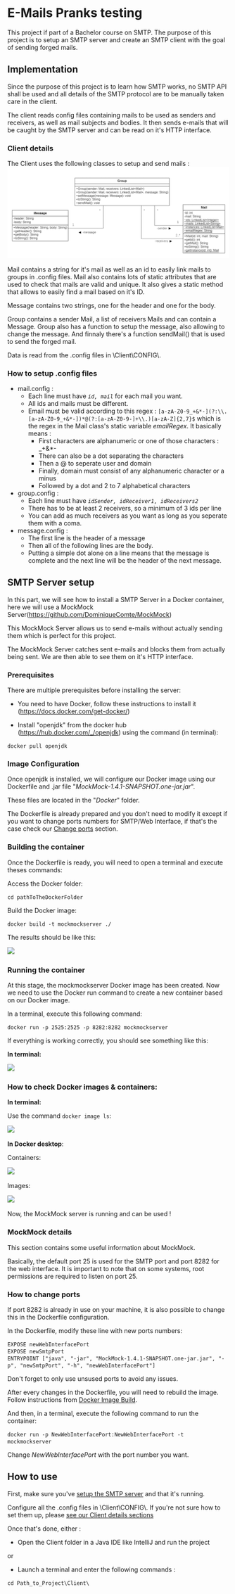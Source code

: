 # E-Mails Pranks testing

This project if part of a Bachelor course on SMTP. The purpose of this project is to setup an SMTP server and create an SMTP client with the goal of sending forged mails.

## Implementation

Since the purpose of this project is to learn how SMTP works, no SMTP API shall be used and all details of the SMTP protocol are to be manually taken care in the client.

The client reads config files containing mails to be used as senders and receivers, as well as mail subjects and bodies. It then sends e-mails that will be caught by the SMTP server and can be read on it's HTTP interface.

### Client details

The Client uses the following classes to setup and send mails :
![class diagram](Client//class_diagram.png)

Mail contains a string for it's mail as well as an id to easily link mails to groups in .config files. Mail also contains lots of static attributes that are used to check that mails are valid and unique. It also gives a static method that allows to easily find a mail based on it's ID.

Message contains two strings, one for the header and one for the body.

Group contains a sender Mail, a list of receivers Mails and can contain a Message. Group also has a function to setup the message, also allowing to change the message. And finnaly there's a function sendMail() that is used to send the forged mail.

Data is read from the .config files in \\Client\\CONFIG\\.

### How to setup .config files

- mail.config :
    + Each line must have *```id, mail```* for each mail you want.
    + All ids and mails must be different.
    + Email must be valid according to this regex :
    ```[a-zA-Z0-9_+&*-](?:\\.[a-zA-Z0-9_+&*-])*@(?:[a-zA-Z0-9-]+\\.)[a-zA-Z]{2,7}$``` which is the regex in the Mail class's static variable *emailRegex*. It basically means :
        * First characters are alphanumeric or one of those characters : _+&*-
        * There can also be a dot separating the characters
        * Then a @ to seperate user and domain
        * Finally, domain must consist of any alphanumeric character or a minus
        * Followed by a dot and 2 to 7 alphabetical characters
- group.config :
    + Each line must have *```idSender, idReceiver1, idReceivers2```*
    + There has to be at least 2 receivers, so a minimum of 3 ids per line
    + You can add as much receivers as you want as long as you seperate them with a coma.
- message.config :
    + The first line is the header of a message
    + Then all of the following lines are the body.
    + Putting a simple dot alone on a line means that the message is complete and the next line will be the header of the next message.

## SMTP Server setup

In this part, we will see how to install a SMTP Server in a Docker container, here we will use a MockMock Server(https://github.com/DominiqueComte/MockMock)

This MockMock Server allows us to send e-mails without actually sending them which is perfect for this project.

The MockMock Server catches sent e-mails and blocks them from actually being sent. We are then able to see them on it's HTTP interface.

### Prerequisites
There are multiple prerequisites before installing the server:

- You need to have Docker, follow these instructions to install it (https://docs.docker.com/get-docker/)

- Install "openjdk" from the docker hub (https://hub.docker.com/_/openjdk) using the command (in terminal): 
```
docker pull openjdk
```

### Image Configuration

Once openjdk is installed, we will configure our Docker image using our Dockerfile and .jar file "*MockMock-1.4.1-SNAPSHOT.one-jar.jar*".

These files are located in the "*Docker*" folder.

The Dockerfile is already prepared and you don't need to modify it except if you want to change ports numbers for SMTP/Web Interface, if that's the case check our [Change ports](#how-to-change-ports) section.


### Building the container

Once the Dockerfile is ready, you will need to open a terminal and execute theses commands:

Access the Docker folder:
```
cd pathToTheDockerFolder
```

Build the Docker image:
```
docker build -t mockmockserver ./
```

The results should be like this:

 ![](https://i.imgur.com/ND3Cjeg.png)
 
### Running the container

At this stage, the mockmockserver Docker image has been created. Now we need to use the Docker run command to create a new container based on our Docker image.

In a terminal, execute this following command:
```
docker run -p 2525:2525 -p 8282:8282 mockmockserver
```


If everything is working correctly, you should see something like this:

**In terminal:**

![](https://i.imgur.com/XoiFqJO.png)


### How to check Docker images & containers:

**In terminal:**

Use the command ```docker image ls```:

![](https://i.imgur.com/RJefXvz.png)


**In Docker desktop**:

Containers:

![](https://i.imgur.com/fAFSVs9.png)

Images:

![](https://i.imgur.com/xQ91Whp.png)




Now, the MockMock server is running and can be used !

### MockMock details

This section contains some useful information about MockMock.

Basically, the default port 25 is used for the SMTP port and port 8282 for the web interface. It is important to note that on some systems, root permissions are required to listen on port 25. 

### How to change ports
If port 8282 is already in use on your machine, it is also possible to change this in the Dockerfile configuration.

In the Dockerfile, modify these line with new ports numbers:
```
EXPOSE newWebInterfacePort 
EXPOSE newSmtpPort
ENTRYPOINT ["java", "-jar", "MockMock-1.4.1-SNAPSHOT.one-jar.jar", "-p", "newSmtpPort", "-h", "newWebInterfacePort"]
```
Don't forget to only use unsused ports to avoid any issues.

After every changes in the Dockerfile, you will need to rebuild the image. Follow instructions from [Docker Image Build](#building-the-container).

And then, in a terminal, execute the following command to run the container:

```
docker run -p NewWebInterfacePort:NewWebInterfacePort -t mockmockserver
```
Change *NewWebInterfacePort* with the port number you want.

## How to use

First, make sure you've [setup the SMTP server](#smtp-server-setup) and that it's running.

Configure all the .config files in \\Client\\CONFIG\\. If you're not sure how to set them up, please [see our Client details sections](#client-details)

Once that's done, either :

- Open the Client folder in a Java IDE like IntelliJ and run the project 

or

- Launch a terminal and enter the following commands :

```
cd Path_to_Project\Client\
```
